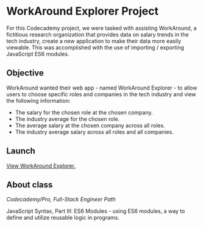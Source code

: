 # WorkAround Explorer Project

For this Codecademy project, we were tasked with assisting WorkAround, a fictitious research organization that provides data on salary trends in the tech industry, create a new application to make their data more easily viewable. This was accomplished with the use of importing / exporting JavaScript ES6 modules.


## Objective

WorkAround wanted their web app - named WorkAround Explorer - to allow users to choose specific roles and companies in the tech industry and view the following information:

* The salary for the chosen role at the chosen company.
* The industry average for the chosen role.
* The average salary at the chosen company across all roles.
* The industry average salary across all roles and all companies.


## Launch

[View WorkAround Explorer.](https://vladazachem.github.io/js---WorkAround/)


## About class
*Codecademy/Pro, Full-Stack Engineer Path*

JavaScript Syntax, Part III: ES6 Modules - using ES6 modules, a way to define and utilize reusable logic in programs.
